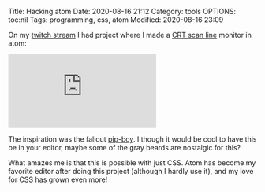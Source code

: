 Title: Hacking atom
Date: 2020-08-16 21:12
Category: tools
OPTIONS: toc:nil
Tags: programming, css, atom
Modified: 2020-08-16 23:09

On my [twitch stream](https://www.twitch.tv/jappiejappie) I had project where I made
a [CRT scan line](https://en.wikipedia.org/wiki/Scan_line) monitor in atom:

<iframe class="video" src="https://www.youtube.com/embed/FdYISkTBVuw" frameborder="0" allow="accelerometer; encrypted-media; gyroscope; picture-in-picture" allowfullscreen></iframe>

The inspiration was the fallout [pip-boy](https://fallout.fandom.com/wiki/Pip-Boy).
I though it would be cool to have this be in your editor,
maybe some of the gray beards are nostalgic for this?

What amazes me is that this is possible with just CSS.
Atom has become my favorite editor after doing this project
(although I hardly use it),
and my love for CSS has grown even more!
